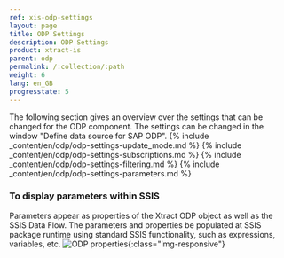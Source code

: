 ```yaml
---
ref: xis-odp-settings
layout: page
title: ODP Settings
description: ODP Settings
product: xtract-is
parent: odp
permalink: /:collection/:path
weight: 6
lang: en_GB
progresstate: 5
---
```

The following section gives an overview over the settings that can be changed for the ODP component.
The settings can be changed in the window "Define data source for SAP ODP". 
{% include _content/en/odp/odp-settings-update_mode.md %} 
{% include _content/en/odp/odp-settings-subscriptions.md %}
{% include _content/en/odp/odp-settings-filtering.md %} 
{% include _content/en/odp/odp-settings-parameters.md %} 

### To display parameters within SSIS
Parameters appear as properties of the Xtract ODP object as well as the SSIS Data Flow. The parameters and properties be populated at SSIS package runtime using standard SSIS functionality, such as expressions, variables, etc. 
![ODP properties](/img/content/xis/odp_parameter.png){:class="img-responsive"}
